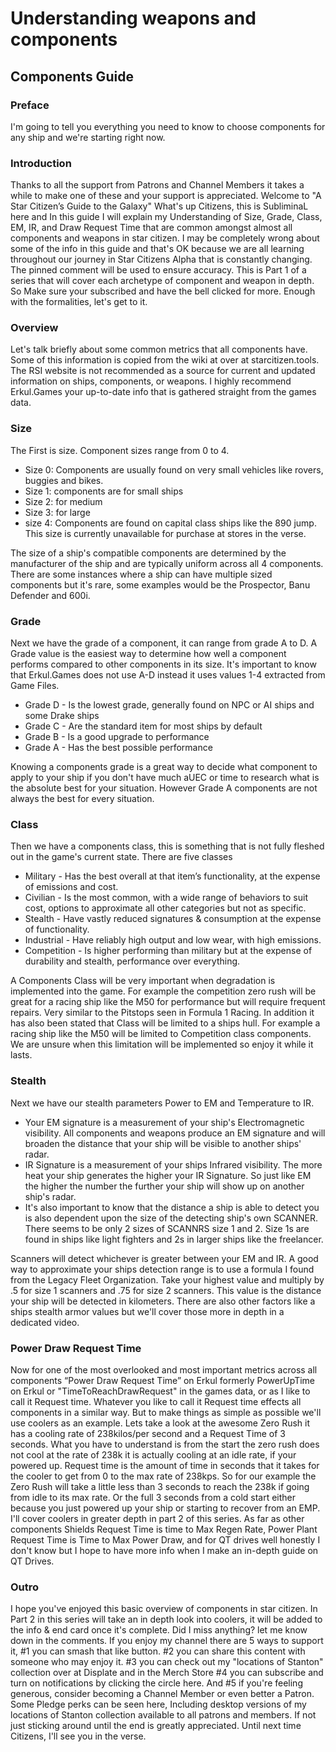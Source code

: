 # Understanding weapons and components
## Components Guide
### Preface
I'm going to tell you everything you need to know to choose components for any ship and we're starting right now.

### Introduction
Thanks to all the support from Patrons and Channel Members it takes a while to make one of these and your support is appreciated.
Welcome to "A Star Citizen’s Guide to the Galaxy" What's up Citizens, this is SubliminaL here and In this guide I will explain my Understanding of Size, Grade, Class, EM, IR, and Draw Request Time that are common amongst almost all components and weapons in star citizen. I may be completely wrong about some of the info in this guide and that's OK because we are all learning throughout our journey in Star Citizens Alpha that is constantly changing. The pinned comment will be used to ensure accuracy. This is Part 1 of  a series that will cover each archetype of component and weapon in depth. So Make sure your subscribed and have the bell clicked for more. Enough with the formalities, let's get to it.

### Overview
Let's talk briefly about some common metrics that all components have. Some of this information is copied from the wiki at over at starcitizen.tools. The RSI website is not recommended as a source for current and updated information on ships, components, or weapons. I highly recommend Erkul.Games your up-to-date info that is gathered straight from the games data.

### Size
The First is size. Component sizes range from 0 to 4.

* Size 0: Components are usually found on very small vehicles like rovers, buggies and bikes.
* Size 1: components are for small ships
* Size 2: for medium
* Size 3: for large
* size 4: Components are found on capital class ships like the 890 jump. This size is currently unavailable for purchase at stores in the verse.

The size of a ship's compatible components are determined by the manufacturer of the ship and are typically uniform across all 4 components. There are some instances where a ship can have multiple sized components but it's rare, some examples would be the Prospector, Banu Defender and 600i.

### Grade
Next we have the grade of a component, it can range from grade A to D. A Grade value is the easiest way to determine how well a component performs compared to other components in its size. It's important to know that Erkul.Games does not use A-D instead it uses values 1-4 extracted from Game Files.

* Grade D - Is the lowest grade, generally found on NPC or AI ships and some Drake ships
* Grade C - Are the standard item for most ships by default
* Grade B - Is a good upgrade to performance
* Grade A - Has the best possible performance

Knowing a components grade is a great way to decide what component to apply to your ship if you don't have much aUEC or time to research what is the absolute best for your situation. However Grade A components are not always the best for every situation.

### Class
Then we have a components class, this is something that is not fully fleshed out in the game's current state. There are five classes

* Military - Has the best overall at that item’s functionality, at the expense of emissions and cost.
* Civilian - Is the most common, with a wide range of behaviors to suit cost, options to approximate all  other categories but not as specific.
* Stealth - Have vastly reduced signatures & consumption at the expense of functionality.
* Industrial - Have reliably high output and low wear, with high emissions.
* Competition - Is higher performing than military but at the expense of durability and stealth, performance over everything.

A Components Class will be very important when degradation is implemented into the game. For example the competition zero rush will be great for a racing ship like the M50 for performance but will require frequent repairs. Very similar to the Pitstops seen in Formula 1 Racing. In addition it has also been stated that Class will be limited to a ships hull. For example a racing ship like the M50 will be limited to Competition class components. We are unsure when this limitation will be implemented so enjoy it while it lasts.

### Stealth
Next we have our stealth parameters Power to EM and Temperature to IR.

* Your EM signature is a measurement of your ship's Electromagnetic visibility. All components and weapons produce an EM signature and will broaden the distance that your ship will be visible to another ships' radar.
* IR Signature is a measurement of your ships Infrared visibility. The more heat your ship generates the higher your IR Signature. So just like EM the higher the number the further your ship will show up on another ship's radar.
* It's also important to know that the distance a ship is able to detect you is also dependent upon the size of the detecting ship's own SCANNER. There seems to be only 2 sizes of SCANNRS size 1 and 2. Size 1s are found in ships like light fighters and 2s in larger ships like the freelancer.

Scanners will detect whichever is greater between your EM and IR.
A good way to approximate your ships detection range is to use a formula I found from the Legacy Fleet Organization.
Take your highest value and multiply by .5 for size 1 scanners and .75 for size 2 scanners. This value is the distance your ship will be detected in kilometers.
There are also other factors like a ships stealth armor values but we'll cover those more in depth in a dedicated video.

### Power Draw Request Time
Now for one of the most overlooked and most important metrics across all components “Power Draw Request Time” on Erkul formerly PowerUpTime on Erkul or "TimeToReachDrawRequest" in the games data, or as I like to call it Request time. Whatever you like to call it Request time effects all components in a similar way. But to make things as simple as possible we'll use coolers as an example. Lets take a look at the awesome Zero Rush it has a cooling rate of 238kilos/per second and a Request Time of 3 seconds. What you have to understand is from the start the zero rush does not cool at the rate of 238k it is actually cooling at an idle rate, if your powered up. Request time is the amount of time in seconds that it takes for the cooler to get from 0 to the max rate of 238kps. So for our example the Zero Rush will take a little less than 3 seconds to reach the 238k if going from idle to its max rate. Or the full 3 seconds from a cold start either because you just powered up your ship or starting to recover from an EMP. I'll cover coolers in greater depth in part 2 of this series. As far as other components Shields Request Time is time to Max Regen Rate, Power Plant Request Time is Time to Max Power Draw, and for QT drives well honestly I don't know but I hope to have more info when I make an in-depth guide on QT Drives.

### Outro
I hope you've enjoyed this basic overview of components in star citizen. In Part 2 in this series will take an in depth look into coolers, it will be added to the info & end card once it's complete. Did I miss anything? let me know down in the comments. If you enjoy my channel there are 5 ways to support it, #1 you can smash that like button. #2 you can share this content with someone who may enjoy it. #3 you can check out my "locations of Stanton" collection over at Displate and in the Merch Store #4 you can subscribe and turn on notifications by clicking the circle here. And #5 if you're feeling generous, consider becoming a Channel Member or even better a Patron. Some Pledge perks can be seen here, Including desktop versions of my locations of Stanton collection available to all patrons and members. If not just sticking around until the end is greatly appreciated. Until next time Citizens, I'll see you in the verse.
